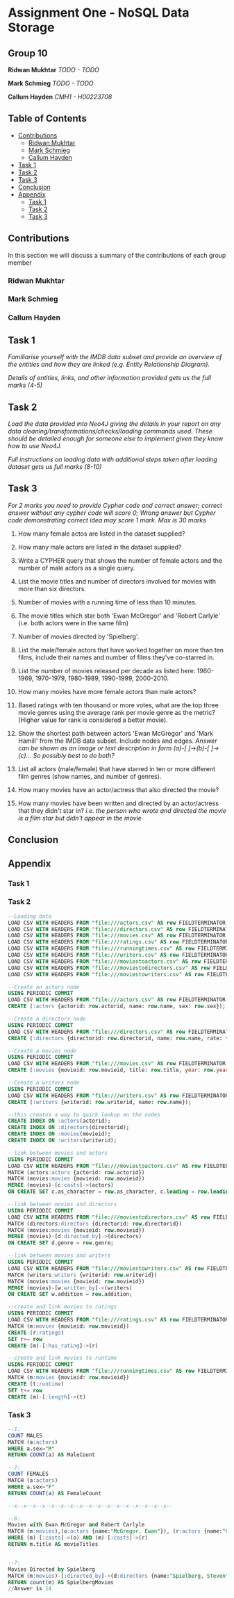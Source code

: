 # Assignment One - NoSQL Data Storage

## Group 10
**Ridwan Mukhtar** *TODO - TODO*

**Mark Schmieg** *TODO - TODO*

**Callum Hayden** *CMH1 - H00223708*

## Table of Contents

* [Contributions](https://github.com/CMHayden/NoSQL-Data-Storage#contributions)
    * [Ridwan Mukhtar](https://github.com/CMHayden/NoSQL-Data-Storage#ridwan-mukhtar)
    * [Mark Schmieg](https://github.com/CMHayden/NoSQL-Data-Storage#mark-schmieg)
    * [Callum Hayden](https://github.com/CMHayden/NoSQL-Data-Storage#callum-hayden)
* [Task 1](https://github.com/CMHayden/NoSQL-Data-Storage#task-1)
* [Task 2](https://github.com/CMHayden/NoSQL-Data-Storage#task-2)
* [Task 3](https://github.com/CMHayden/NoSQL-Data-Storage#task-3)
* [Conclusion](https://github.com/CMHayden/NoSQL-Data-Storage#conclusion)
* [Appendix](https://github.com/CMHayden/NoSQL-Data-Storage#appendix)
    * [Task 1](https://github.com/CMHayden/NoSQL-Data-Storage#task-1-1)
    * [Task 2](https://github.com/CMHayden/NoSQL-Data-Storage#task-2-1)
    * [Task 3](https://github.com/CMHayden/NoSQL-Data-Storage#task-3-1)

## Contributions

In this section we will discuss a summary of the contributions of each group member

### Ridwan Mukhtar

### Mark Schmieg

### Callum Hayden

## Task 1

*Familiarise yourself with the IMDB data subset and provide an overview of the entities and how they are linked (e.g. Entity Relationship Diagram).*

*Details of entities, links, and other information provided gets us the full marks (4-5)*

## Task 2

*Load the data provided into Neo4J giving the details in your report on any data cleaning/transformations/checks/loading commands used. These should be detailed enough for someone else to implement given they know how to use Neo4J.*

*Full instructions on loading data with additional steps taken after loading dataset gets us full marks (8-10)*

## Task 3

*For 2 marks you need to provide Cypher code and correct answer; correct answer without any cypher code will score 0; Wrong answer but Cypher code demonstrating correct idea may score 1 mark. Max is 30 marks*

1.  How many female actos are listed in the dataset supplied?

2.  How many male actors are listed in the dataset supplied?

3.  Write a CYPHER query that shows the number of female actors and the number of male actors as a single query.

4.  List the movie titles and number of directors involved for movies with more than six directors.

5.  Number of movies with a running time of less than 10 minutes.

6.  The movie titles which star both 'Ewan McGregor' and 'Robert Carlyle' (i.e. both actors were in the same film)

7.  Number of movies directed by 'Spielberg'.

8.  List the male/female actors that have worked together on more than ten films, include their names and number of films they've co-starred in.

9.  List the number of movies released per decade as listed here: 1960-1969, 1970-1979, 1980-1989, 1990-1999, 2000-2010.

10. How many movies have more female actors than male actors?

11. Based ratings with ten thousand or more votes, what are the top three movie genres using the average rank per movie genre as the metric? (Higher value for rank is considered a better movie).

12. Show the shortest path between actors 'Ewan McGregor' and 'Mark Hamill' from the IMDB data subset. Include nodes and edges. *Answer can be shown as an image or text description in form (a)-[ ]->(b)-[ ]-> (c)… So possibly best to do both?*

13. List all actors (male/female) that have starred in ten or more different film genres (show names, and number of genres).

14. How many movies have an actor/actress that also directed the movie?

15. How many movies have been written and directed by an actor/actress that they didn't star in? *i.e. the person who wrote and directed the movie is a film star but didn't appear in the movie*

## Conclusion

## Appendix

### Task 1

### Task 2

```sql
--Loading data
LOAD CSV WITH HEADERS FROM "file:///actors.csv" AS row FIELDTERMINATOR ';' RETURN row
LOAD CSV WITH HEADERS FROM "file:///directors.csv" AS row FIELDTERMINATOR ';' RETURN row
LOAD CSV WITH HEADERS FROM "file:///movies.csv" AS row FIELDTERMINATOR ';' RETURN row
LOAD CSV WITH HEADERS FROM "file:///ratings.csv" AS row FIELDTERMINATOR ';' RETURN row
LOAD CSV WITH HEADERS FROM "file:///runningtimes.csv" AS row FIELDTERMINATOR ';' RETURN row
LOAD CSV WITH HEADERS FROM "file:///writers.csv" AS row FIELDTERMINATOR ';' RETURN row
LOAD CSV WITH HEADERS FROM "file:///moviestoactors.csv" AS row FIELDTERMINATOR ';' RETURN row
LOAD CSV WITH HEADERS FROM "file:///moviestodirectors.csv" AS row FIELDTERMINATOR ';' RETURN row
LOAD CSV WITH HEADERS FROM "file:///moviestowriters.csv" AS row FIELDTERMINATOR ';' RETURN row

--Create an actors node
USING PERIODIC COMMIT
LOAD CSV WITH HEADERS FROM "file:///actors.csv" AS row FIELDTERMINATOR ';'
CREATE (:actors {actorid: row.actorid, name: row.name, sex: row.sex});

--Create a directors node
USING PERIODIC COMMIT
LOAD CSV WITH HEADERS FROM "file:///directors.csv" AS row FIELDTERMINATOR ';'
CREATE (:directors {directorid: row.directorid, name: row.name, rate: toFloat(row.rate), gross: toFloat(row.gross), num: row.num});

--Create a movies node
USING PERIODIC COMMIT
LOAD CSV WITH HEADERS FROM "file:///movies.csv" AS row FIELDTERMINATOR ';'
CREATE (:movies {movieid: row.movieid, title: row.title, year: row.year});

--Create a writers node
USING PERIODIC COMMIT
LOAD CSV WITH HEADERS FROM "file:///writers.csv" AS row FIELDTERMINATOR ';'
CREATE (:writers {writerid: row.writerid, name: row.name});

--this creates a way to quick lookup on the nodes
CREATE INDEX ON :actors(actorid);
CREATE INDEX ON :directors(directorid);
CREATE INDEX ON :movies(movieid);
CREATE INDEX ON :writers(writerid);

--link between movies and actors
USING PERIODIC COMMIT
LOAD CSV WITH HEADERS FROM "file:///moviestoactors.csv" AS row FIELDTERMINATOR ';'
MATCH (actors:actors {actorid: row.actorid})
MATCH (movies:movies {movieid: row.movieid})
MERGE (movies)-[c:casts]->(actors)
ON CREATE SET c.as_character = row.as_character, c.leading = row.leading;

--link between movies and directors
USING PERIODIC COMMIT
LOAD CSV WITH HEADERS FROM "file:///moviestodirectors.csv" AS row FIELDTERMINATOR ';'
MATCH (directors:directors {directorid: row.directorid})
MATCH (movies:movies {movieid: row.movieid})
MERGE (movies)-[d:directed_by]->(directors)
ON CREATE SET d.genre = row.genre;

--link between movies and writers
USING PERIODIC COMMIT
LOAD CSV WITH HEADERS FROM "file:///moviestowriters.csv" AS row FIELDTERMINATOR ';'
MATCH (writers:writers {writerid: row.writerid})
MATCH (movies:movies {movieid: row.movieid})
MERGE (movies)-[w:written_by]->(writers)
ON CREATE SET w.addition = row.addition;

--create and link movies to ratings
USING PERIODIC COMMIT 
LOAD CSV WITH HEADERS FROM "file:///ratings.csv" AS row FIELDTERMINATOR ';'
MATCH (m:movies {movieid: row.movieid})
CREATE (r:ratings)
SET r+= row
CREATE (m)-[:has_rating]->(r)

--create and link movies to runtime
USING PERIODIC COMMIT 
LOAD CSV WITH HEADERS FROM "file:///runningtimes.csv" AS row FIELDTERMINATOR ';'
MATCH (m:movies {movieid: row.movieid})
CREATE (t:runtime)
SET t+= row
CREATE (m)-[:length]->(t)
```

### Task 3

```sql
--1: 
COUNT MALES
MATCH (a:actors)  
WHERE a.sex="M" 
RETURN COUNT(a) AS MaleCount

--2: 
COUNT FEMALES
MATCH (a:actors)  
WHERE a.sex="F" 
RETURN COUNT(a) AS FemaleCount

--x--x--x--x--x--x--x--x--x--x--x--x--x--x--x--x--x--

--6:
Movies with Ewan McGregor and Robert Carlyle
MATCH (m:movies),(o:actors {name:"McGregor, Ewan"}), (r:actors {name:"Carlyle, Robert (I)"})
WHERE (m)-[:casts]->(o) AND (m)-[:casts]->(r)
RETURN m.title AS movieTitles


--7:
Movies Directed by Spielberg
MATCH (m:movies)-[:directed_by]->(d:directors {name:"Spielberg, Steven"})
RETURN count(m) AS SpielbergMovies
//Answer is 14
```
